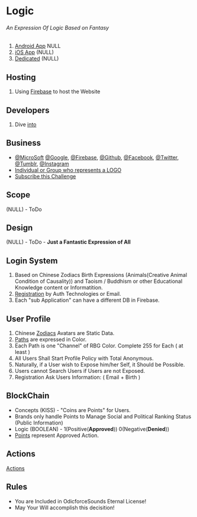 # Logic

###### An Expression Of Logic Based on Fantasy

1. [Android App](./App/Devices/Android.md) NULL
2. [iOS App](./App/Devices/iOS.md) (NULL)
3. [Dedicated]() (NULL)

## Hosting

1. Using [Firebase](https://github.com/firebase) to host the Website

## Developers

1. Dive [into](./Github/Developers.md)

## Business

- [@MicroSoft](https://github.com/Microsoft) [@Google](https://github.com/google), [@Firebase](https://github.com/firebase), [@Github](https://github.com/), [@Facebook](https://github.com/facebook), [@Twitter](https://github.com/twitter), [@Tumblr](https://github.com/tumblr), [@Instagram](https://github.com/Instagram)
- [Individual or Group who represents a LOGO](https://www.odicforcesounds.com/#/license)
- [Subscribe this Challenge](./Business/Subscriptions.md)

## Scope

(NULL) - ToDo

## Design

(NULL) - ToDo - **Just a Fantastic Expression of All**

## Login System

1. Based on Chinese Zodiacs Birth Expressions (Animals(Creative Animal Condition of Causality)) and Taoism / Buddhism or other Educational Knowledge content or Informatition.
2. [Registration](./Challenge/Play/Registration.md) by Auth Technologies or Email.
3. Each "sub Application" can have a different DB in Firebase.

## User Profile

1. Chinese [Zodiacs](./../../../Yang/0/Fantasy/Zodiac/Zodiacs.md) Avatars are Static Data.
2. [Paths](./Challenge/Play/Paths.md) are expressed in Color.
3. Each Path is one "Channel" of RBG Color. Complete 255 for Each ( at least )
4. All Users Shall Start Profile Policy with Total Anonymous.
5. Naturally, if a User wish to Expose him/her Self, it Should be Possible.
6. Users cannot Search Users if Users are not Exposed.
7. Registration Ask Users Information: ( Email + Birth )

## BlockChain

- Concepts (KISS) - "Coins are Points" for Users.
- Brands only handle Points to Manage Social and Political Ranking Status (Public Information)
- Logic (BOOLEAN) - 1(Positive(**Approved**)) 0(Negative(**Denied**))
- [Points](./Challenge/Play/Points.md) represent Approved Action.

## Actions

[Actions](./Challenge/Play/Actions.md)

## Rules

- You are Included in OdicforceSounds Eternal License!
- May Your Will accomplish this decisition!